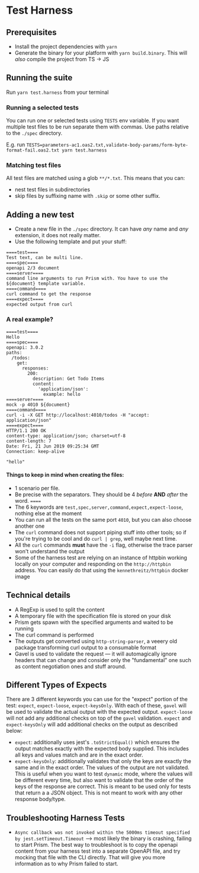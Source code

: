 # Test Harness

## Prerequisites

- Install the project dependencies with `yarn`
- Generate the binary for your platform with `yarn build.binary`. This will _also_ compile the project from TS -> JS

## Running the suite

Run `yarn test.harness` from your terminal

### Running a selected tests

You can run one or selected tests using `TESTS` env variable.
If you want multiple test files to be run separate them with commas.
Use paths relative to the `./spec` directory.

E.g. run `TESTS=parameters-ac1.oas2.txt,validate-body-params/form-byte-format-fail.oas2.txt yarn test.harness`

### Matching test files

All test files are matched using a glob `**/*.txt`.
This means that you can:

- nest test files in subdirectories
- skip files by suffixing name with `.skip` or some other suffix.

## Adding a new test

- Create a new file in the `./spec` directory. It can have _any_ name and _any_ extension, it does not really matter.
- Use the following template and put your stuff:

```
====test====
Test text, can be multi line.
====spec====
openapi 2/3 document
====server====
command line arguments to run Prism with. You have to use the ${document} template variable.
====command====
curl command to get the response
====expect====
expected output from curl
```

### A real example?

```
====test====
Hello
====spec====
openapi: 3.0.2
paths:
  /todos:
    get:
      responses:
        200:
          description: Get Todo Items
          content:
            'application/json':
              example: hello
====server====
mock -p 4010 ${document}
====command====
curl -i -X GET http://localhost:4010/todos -H "accept: application/json"
====expect====
HTTP/1.1 200 OK
content-type: application/json; charset=utf-8
content-length: 7
Date: Fri, 21 Jun 2019 09:25:34 GMT
Connection: keep-alive

"hello"
```

#### Things to keep in mind when creating the files:

- 1 scenario per file.
- Be precise with the separators. They should be 4 _before_ **AND** _after_ the word. `====`
- The 6 keywords are `test,spec,server,command,expect,expect-loose`, nothing else at the moment
- You can run all the tests on the same port `4010`, but you can also choose another one
- The `curl` command does not support piping stuff into other tools; so if you're trying to be cool and do `curl | grep`, well maybe next time.
- All the `curl` commands **must** have the `-i` flag, otherwise the trace parser won't understand the output
- Some of the harness test are relying on an instance of httpbin working locally on your computer and responding on the `http://httpbin` address. You can easily do that using the `kennethreitz/httpbin` docker image

## Technical details

- A RegExp is used to split the content
- A temporary file with the specification file is stored on your disk
- Prism gets spawn with the specified arguments and waited to be running
- The curl command is performed
- The outputs get converted using `http-string-parser`, a veeery old package transforming curl output to a consumable format
- Gavel is used to validate the request — it will automagically ignore headers that can change and consider only the "fundamental" one such as content negotiation ones and stuff around.

## Different Types of Expects

There are 3 different keywords you can use for the "expect" portion of the test: `expect`, `expect-loose`, `expect-keysOnly`. With each of these, `gavel` will be used to validate the actual output with the expected output. `expect-loose` will not add any additional checks on top of the `gavel` validation. `expect` and `expect-keysOnly` will add additional checks on the output as described below:

- `expect`: additionally uses jest's `.toStrictEqual()` which ensures the output matches exactly with the expected body supplied. This includes all keys and values match and are in the exact order.
- `expect-keysOnly`: additionally validates that only the keys are exactly the same and in the exact order. The values of the output are not validated. This is useful when you want to test `dynamic` mode, where the values will be different every time, but also want to validate that the order of the keys of the response are correct. This is meant to be used only for tests that return a a JSON object. This is not meant to work with any other response body/type.

## Troubleshooting Harness Tests

- `Async callback was not invoked within the 5000ms timeout specified by jest.setTimeout.Timeout` --> most likely the binary is crashing, failing to start Prism. The best way to troubleshoot is to copy the openapi content from your harness test into a separate OpenAPI file, and try mocking that file with the CLI directly. That will give you more information as to why Prism failed to start.
